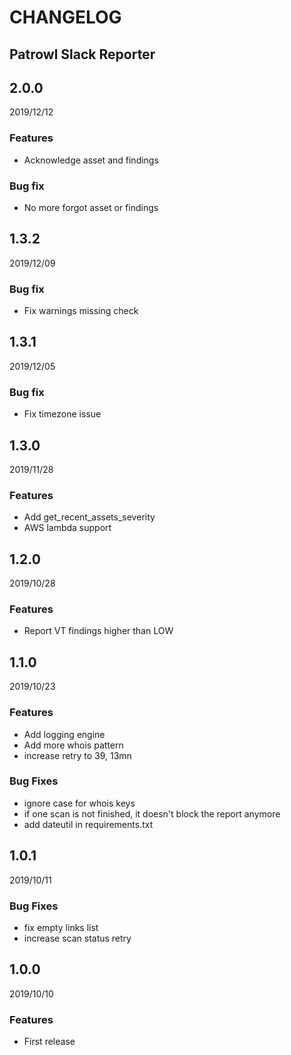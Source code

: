 CHANGELOG
=========

Patrowl Slack Reporter
-----

2.0.0
-----

2019/12/12

### Features

  - Acknowledge asset and findings

### Bug fix

  - No more forgot asset or findings


1.3.2
-----

2019/12/09

### Bug fix

  - Fix warnings missing check


1.3.1
-----

2019/12/05

### Bug fix

  - Fix timezone issue

1.3.0
-----

2019/11/28

### Features

  - Add get_recent_assets_severity
  - AWS lambda support  


1.2.0
-----

2019/10/28

### Features

  - Report VT findings higher than LOW


1.1.0
-----

2019/10/23

### Features

  - Add logging engine
  - Add more whois pattern
  - increase retry to 39, 13mn

### Bug Fixes

  - ignore case for whois keys
  - if one scan is not finished, it doesn't block the report anymore
  - add dateutil in requirements.txt


1.0.1
-----

2019/10/11

### Bug Fixes

  - fix empty links list
  - increase scan status retry


1.0.0
-----

2019/10/10

### Features

  - First release
